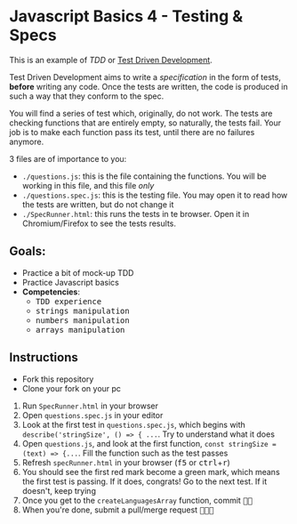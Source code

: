 # Javascript Basics 4 - Testing & Specs

This is an example of *TDD* or [Test Driven Development](https://en.wikipedia.org/wiki/Test-driven_development).

Test Driven Development aims to write a *specification* in the form of tests, **before** writing any code.
Once the tests are written, the code is produced in such a way that they conform to the spec.

You will find a series of test which, originally, do not work. The tests are checking functions that are entirely empty, so naturally, the tests fail. Your job is to make each function pass its test, until there are no failures anymore.

3 files are of importance to you:

- `./questions.js`: this is the file containing the functions. You will be working in this file, and this file *only*
- `./questions.spec.js`: this is the testing file. You may open it to read how the tests are written, but do not change it
- `./SpecRunner.html`: this runs the tests in te browser. Open it in Chromium/Firefox to see the tests results.

## Goals:

- Practice a bit of mock-up TDD
- Practice Javascript basics
- **Competencies**: 
  - <kbd>TDD experience</kbd>
  - <kbd>strings manipulation</kbd>
  - <kbd>numbers manipulation</kbd>
  - <kbd>arrays manipulation</kbd>

## Instructions

- Fork this repository
- Clone your fork on your pc

1. Run `SpecRunner.html` in your browser
2. Open `questions.spec.js` in your editor
3. Look at the first test in `questions.spec.js`, which begins with `describe('stringSize', () => { ...`. Try to understand what it does
4. Open `questions.js`, and look at the first function, `const stringSize = (text) => {...`. Fill the function such as the test passes
5. Refresh `specRunner.html` in your browser (<kbd>f5</kbd> or <kbd>ctrl</kbd>+<kbd>r</kbd>)
6. You should see the first red mark become a green mark, which means the first test is passing. If it does, congrats! Go to the next test. If it doesn't, keep trying
7. Once you get to the `createLanguagesArray` function, commit <kbd>🔑🔑</kbd>
8. When you're done, submit a pull/merge request <kbd>🔑🔑🔑</kbd>